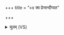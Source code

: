 +++
title = "०४ क्व प्रेप्सन्दीप्यत"

+++
<details><summary>मूलम् (VS)</summary>

क्व१॒॑ प्रेप्स॑न्दीप्यत ऊ॒र्ध्वो अ॒ग्निः क्व१॒॑ प्रेप्स॑न्पवते मात॒रिश्वा॑।  
यत्र॒ प्रेप्स॑न्तीरभि॒यन्त्या॒वृतः॑ स्क॒म्भं तं ब्रू॑हि कत॒मः स्वि॑दे॒व सः ॥
</details>